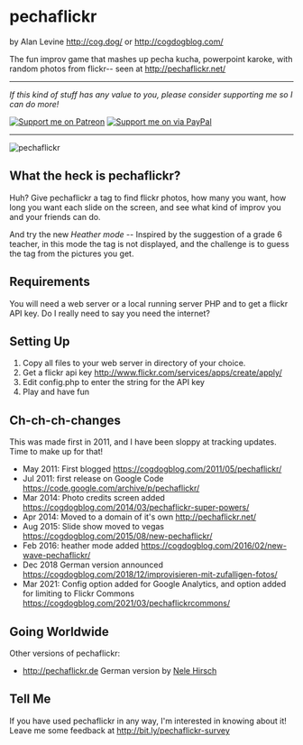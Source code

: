 # pechaflickr
by Alan Levine http://cog.dog/ or http://cogdogblog.com/

The fun improv game that mashes up pecha kucha, powerpoint karoke, with random  photos from flickr-- seen at http://pechaflickr.net/

-----
*If this kind of stuff has any value to you, please consider supporting me so I can do more!*

[![Support me on Patreon](http://cogdog.github.io/images/badge-patreon.png)](https://patreon.com/cogdog) [![Support me on via PayPal](http://cogdog.github.io/images/badge-paypal.png)](https://paypal.me/cogdog)

----- 

![](images/pecha-flickr.jpg "pechaflickr")

## What the heck is pechaflickr?

Huh? Give pechaflickr a tag to find flickr photos, how many you want, how long you want each slide on the screen, and see what kind of improv you and your friends can do.

And try the new *Heather mode* -- Inspired by the suggestion of a grade 6 teacher, in this mode the tag is not displayed, and the challenge is to guess the tag from the pictures you get.

## Requirements

You will need a web server or a local running server PHP and to get a flickr API key. Do I really need to say you need the internet?

## Setting Up

1. Copy all files to your web server in directory of your choice. 
2. Get a flickr api key http://www.flickr.com/services/apps/create/apply/
3. Edit config.php to enter the string for the API key
4. Play and have fun

## Ch-ch-ch-changes
This was made first in 2011, and I have been sloppy at tracking updates. Time to make up for that!

* May 2011: First blogged https://cogdogblog.com/2011/05/pechaflickr/
* Jul 2011: first release on Google Code https://code.google.com/archive/p/pechaflickr/
* Mar 2014: Photo credits screen added https://cogdogblog.com/2014/03/pechaflickr-super-powers/
* Apr 2014: Moved to a domain of it's own http://pechaflickr.net/ 
* Aug 2015: Slide show moved to vegas https://cogdogblog.com/2015/08/new-pechaflickr/
* Feb 2016: heather mode added https://cogdogblog.com/2016/02/new-wave-pechaflickr/
* Dec 2018 German version announced https://cogdogblog.com/2018/12/improvisieren-mit-zufalligen-fotos/
* Mar 2021: Config option added for Google Analytics, and option added for limiting to Flickr Commons https://cogdogblog.com/2021/03/pechaflickrcommons/


## Going Worldwide

Other versions of pechaflickr:

* http://pechaflickr.de German version by [Nele Hirsch](https://ebildungslabor.de/)

## Tell Me
If you have used pechaflickr in any way, I'm interested in knowing about it!  Leave me some feedback at http://bit.ly/pechaflickr-survey




